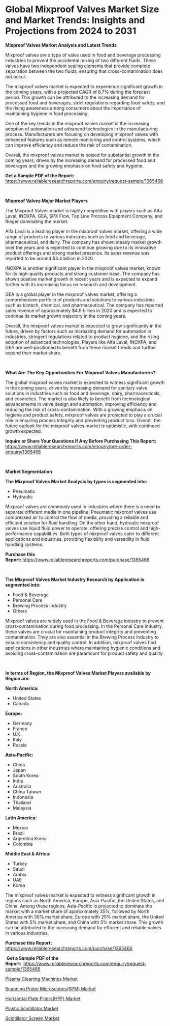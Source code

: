 <p><h1>Global Mixproof Valves Market Size and Market Trends: Insights and Projections from 2024 to 2031</h1></p><p><strong>Mixproof Valves Market Analysis and Latest Trends</strong></p>
<p><p>Mixproof valves are a type of valve used in food and beverage processing industries to prevent the accidental mixing of two different fluids. These valves have two independent sealing elements that provide complete separation between the two fluids, ensuring that cross-contamination does not occur.</p><p>The mixproof valves market is expected to experience significant growth in the coming years, with a projected CAGR of 8.7% during the forecast period. This growth can be attributed to the increasing demand for processed food and beverages, strict regulations regarding food safety, and the rising awareness among consumers about the importance of maintaining hygiene in food processing.</p><p>One of the key trends in the mixproof valves market is the increasing adoption of automation and advanced technologies in the manufacturing process. Manufacturers are focusing on developing mixproof valves with enhanced features such as remote monitoring and control systems, which can improve efficiency and reduce the risk of contamination.</p><p>Overall, the mixproof valves market is poised for substantial growth in the coming years, driven by the increasing demand for processed food and beverages and the growing emphasis on food safety and hygiene.</p></p>
<p><strong>Get a Sample PDF of the Report:&nbsp;</strong> <a href="https://www.reliableresearchreports.com/enquiry/request-sample/1365466">https://www.reliableresearchreports.com/enquiry/request-sample/1365466</a></p>
<p>&nbsp;</p>
<p><strong>Mixproof Valves Major Market Players</strong></p>
<p><p>The Mixproof Valves market is highly competitive with players such as Alfa Laval, INOXPA, GEA, SPX Flow, Top Line Process Equipment Company, and Rieger dominating the market. </p><p>Alfa Laval is a leading player in the mixproof valves market, offering a wide range of products to various industries such as food and beverage, pharmaceutical, and dairy. The company has shown steady market growth over the years and is expected to continue growing due to its innovative product offerings and strong market presence. Its sales revenue was reported to be around $3.4 billion in 2020.</p><p>INOXPA is another significant player in the mixproof valves market, known for its high-quality products and strong customer base. The company has shown positive market growth in recent years and is expected to expand further with its increasing focus on research and development. </p><p>GEA is a global player in the mixproof valves market, offering a comprehensive portfolio of products and solutions to various industries such as biotech, chemical, and pharmaceutical. The company has reported sales revenue of approximately $4.9 billion in 2020 and is expected to continue its market growth trajectory in the coming years.</p><p>Overall, the mixproof valves market is expected to grow significantly in the future, driven by factors such as increasing demand for automation in industries, stringent regulations related to product hygiene, and the rising adoption of advanced technologies. Players like Alfa Laval, INOXPA, and GEA are well-positioned to benefit from these market trends and further expand their market share.</p></p>
<p>&nbsp;</p>
<p><strong>What Are The Key Opportunities For Mixproof Valves Manufacturers?</strong></p>
<p><p>The global mixproof valves market is expected to witness significant growth in the coming years, driven by increasing demand for sanitary valve solutions in industries such as food and beverage, dairy, pharmaceuticals, and cosmetics. The market is also likely to benefit from technological advancements in valve design and automation, improving efficiency and reducing the risk of cross-contamination. With a growing emphasis on hygiene and product safety, mixproof valves are projected to play a crucial role in ensuring process integrity and preventing product loss. Overall, the future outlook for the mixproof valves market is optimistic, with continued growth expected.</p></p>
<p><strong>Inquire or Share Your Questions If Any Before Purchasing This Report:</strong> <a href="https://www.reliableresearchreports.com/enquiry/pre-order-enquiry/1365466">https://www.reliableresearchreports.com/enquiry/pre-order-enquiry/1365466</a></p>
<p>&nbsp;</p>
<p><strong>Market Segmentation</strong></p>
<p><strong>The Mixproof Valves Market Analysis by types is segmented into:</strong></p>
<p><ul><li>Pneumatic</li><li>Hydraulic</li></ul></p>
<p><p>Mixproof valves are commonly used in industries where there is a need to separate different media in one pipeline. Pneumatic mixproof valves use compressed air to control the flow of media, providing a reliable and efficient solution for fluid handling. On the other hand, hydraulic mixproof valves use liquid fluid power to operate, offering precise control and high-performance capabilities. Both types of mixproof valves cater to different applications and industries, providing flexibility and versatility in fluid handling systems.</p></p>
<p><strong>Purchase this Report:&nbsp;</strong><a href="https://www.reliableresearchreports.com/purchase/1365466">https://www.reliableresearchreports.com/purchase/1365466</a></p>
<p>&nbsp;</p>
<p><strong>The Mixproof Valves Market Industry Research by Application is segmented into:</strong></p>
<p><ul><li>Food & Beverage</li><li>Personal Care</li><li>Brewing Process Industry</li><li>Others</li></ul></p>
<p><p>Mixproof valves are widely used in the Food & Beverage industry to prevent cross-contamination during food processing. In the Personal Care industry, these valves are crucial for maintaining product integrity and preventing contamination. They are also essential in the Brewing Process Industry to ensure consistency and quality control. In addition, mixproof valves find applications in other industries where maintaining hygienic conditions and avoiding cross-contamination are paramount for product safety and quality.</p></p>
<p>&nbsp;</p>
<p><strong>In terms of Region, the Mixproof Valves Market Players available by Region are:</strong></p>
<p>
    <p> <strong> North America: </strong>
        <ul>
            <li>United States</li>
            <li>Canada</li>
        </ul>
        </p> 
    <p> <strong> Europe: </strong>
        <ul>
            <li>Germany</li>
            <li>France</li>
            <li>U.K.</li>
            <li>Italy</li>
            <li>Russia</li>
        </ul>
        </p> 
    <p> <strong> Asia-Pacific: </strong>
        <ul>
            <li>China</li>
            <li>Japan</li>
            <li>South Korea</li>
            <li>India</li>
            <li>Australia</li>
            <li>China Taiwan</li>
            <li>Indonesia</li>
            <li>Thailand</li>
            <li>Malaysia</li>
        </ul>
        </p> 
    <p> <strong> Latin America: </strong>
        <ul>
            <li>Mexico</li>
            <li>Brazil</li>
            <li>Argentina Korea</li>
            <li>Colombia</li>
        </ul>
        </p> 
    <p> <strong> Middle East & Africa: </strong>
        <ul>
            <li>Turkey</li>
            <li>Saudi</li>
            <li>Arabia</li>
            <li>UAE</li>
            <li>Korea</li>
        </ul>
    </p>
    </p>
<p><p>The mixproof valves market is expected to witness significant growth in regions such as North America, Europe, Asia-Pacific, the United States, and China. Among these regions, Asia-Pacific is projected to dominate the market with a market share of approximately 35%, followed by North America with 30% market share, Europe with 25% market share, the United States with 5% market share, and China with 5% market share. This growth can be attributed to the increasing demand for efficient and reliable valves in various industries.</p></p>
<p><strong>Purchase this Report: </strong><a href="https://www.reliableresearchreports.com/purchase/1365466">https://www.reliableresearchreports.com/purchase/1365466</a></p>
<p>&nbsp;<strong>Get a Sample PDF of the Report:&nbsp;&nbsp;</strong><a href="https://www.reliableresearchreports.com/enquiry/request-sample/1365466">https://www.reliableresearchreports.com/enquiry/request-sample/1365466</a></p>
<p><strong></strong></p>
<p><p><a href="https://medium.com/@ericahahn435/plasma-cleaning-machines-market-size-market-outlook-and-market-forecast-2024-to-2031-acb694eef93e">Plasma Cleaning Machines Market</a></p><p><a href="https://medium.com/@ericahahn435/scanning-probe-microscopes-spm-market-competitive-analysis-market-trends-and-forecast-to-2031-0e1f17878fa1">Scanning Probe Microscopes(SPM) Market</a></p><p><a href="https://medium.com/@ericahahn435/horizontal-plate-filters-hpf-market-competitive-analysis-market-trends-and-forecast-to-2031-64ed10b21f8a">Horizontal Plate Filters(HPF) Market</a></p><p><a href="https://github.com/jj19131/Market-Research-Report-List-1/blob/main/plastic-scintillator-market.md">Plastic Scintillator Market</a></p><p><a href="https://github.com/sougarounis/Market-Research-Report-List-1/blob/main/scintillator-screen-market.md">Scintillator Screen Market</a></p></p>